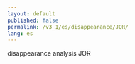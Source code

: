 ```yaml
---
layout: default
published: false
permalink: /v3_1/es/disappearance/JOR/
lang: es
---
```


disappearance analysis JOR
